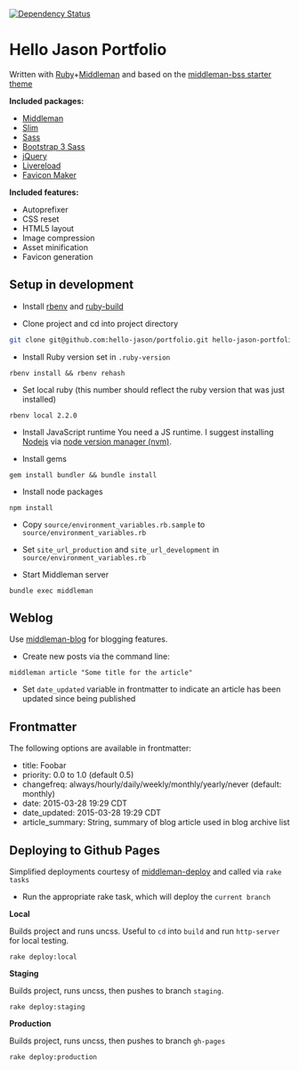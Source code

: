 [![Dependency Status](https://gemnasium.com/hello-jason/portfolio.svg)](https://gemnasium.com/hello-jason/portfolio)

# Hello Jason Portfolio

Written with [Ruby](https://www.ruby-lang.org/en/)+[Middleman](http://middlemanapp.com) and based on the [middleman-bss starter theme](https://github.com/hello-jason/middleman-bss)

**Included packages:**

* [Middleman](http://middlemanapp.com/)
* [Slim](http://slim-lang.com/)
* [Sass](http://sass-lang.com/)
* [Bootstrap 3 Sass](https://github.com/twbs/bootstrap-sass)
* [jQuery](http://jquery.com/)
* [Livereload](https://github.com/middleman/middleman-livereload)
* [Favicon Maker](https://github.com/follmann/middleman-favicon-maker)

**Included features:**

* Autoprefixer
* CSS reset
* HTML5 layout
* Image compression
* Asset minification
* Favicon generation

## Setup in development

* Install [rbenv](https://github.com/sstephenson/rbenv) and [ruby-build](https://github.com/sstephenson/ruby-build#installing-as-an-rbenv-plugin-recommended)

* Clone project and cd into project directory

```bash
git clone git@github.com:hello-jason/portfolio.git hello-jason-portfolio && cd hello-jason-portfolio
```

* Install Ruby version set in `.ruby-version`

```
rbenv install && rbenv rehash
```

* Set local ruby (this number should reflect the ruby version that was just installed)

```
rbenv local 2.2.0
```

* Install JavaScript runtime
You need a JS runtime. I suggest installing [Nodejs](http://nodejs.org/) via [node version manager (nvm)](https://github.com/creationix/nvm).

* Install gems

```
gem install bundler && bundle install
```

* Install node packages

```
npm install
```

* Copy `source/environment_variables.rb.sample` to `source/environment_variables.rb`

* Set `site_url_production` and `site_url_development` in `source/environment_variables.rb`

* Start Middleman server

```
bundle exec middleman
```

## Weblog

Use [middleman-blog](https://middlemanapp.com/basics/blogging/) for blogging features.

* Create new posts via the command line:

```
middleman article "Some title for the article"
```

* Set `date_updated` variable in frontmatter to indicate an article has been updated since being published

## Frontmatter

The following options are available in frontmatter:

* title: Foobar
* priority: 0.0 to 1.0 (default 0.5)
* changefreq: always/hourly/daily/weekly/monthly/yearly/never (default: monthly)
* date: 2015-03-28 19:29 CDT
* date_updated: 2015-03-28 19:29 CDT
* article_summary: String, summary of blog article used in blog archive list

## Deploying to Github Pages

Simplified deployments courtesy of [middleman-deploy](https://github.com/middleman-contrib/middleman-deploy) and called via `rake tasks`

* Run the appropriate rake task, which will deploy the `current branch`

**Local**

Builds project and runs uncss. Useful to `cd` into `build` and run `http-server` for local testing.

```
rake deploy:local
```

**Staging**

Builds project, runs uncss, then pushes to branch `staging`.

```
rake deploy:staging
```

**Production**

Builds project, runs uncss, then pushes to branch `gh-pages`

```
rake deploy:production
```
